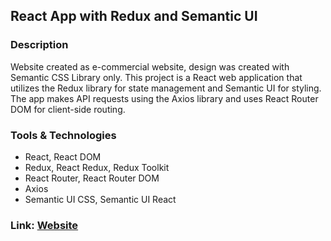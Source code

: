 ## React App with Redux and Semantic UI
### Description
Website created as e-commercial website, design was created with Semantic CSS Library only. This project is a React web application that utilizes the Redux library for state management and Semantic UI for styling. The app makes API requests using the Axios library and uses React Router DOM for client-side routing.

### Tools & Technologies
* React, React DOM
* Redux, React Redux, Redux Toolkit
* React Router, React Router DOM
* Axios
* Semantic UI CSS, Semantic UI React
### Link: [Website](https://danyatcode.github.io/react-redux-fakeshop/)
